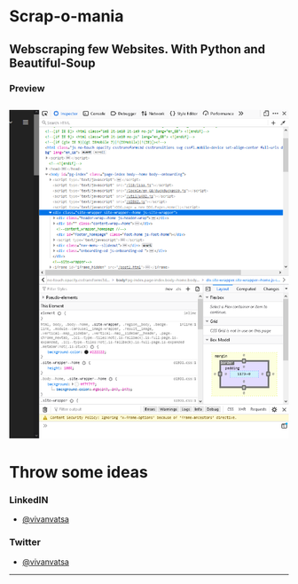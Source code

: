 # Scrap-o-mania
Webscraping few Websites. With Python and Beautiful-Soup
-------------------------
### Preview

![alt text](https://github.com/VivanVatsa/Scrap-o-mania/blob/main/WebScraped.png)
-------------------------
# Throw some ideas
### LinkedIN
* [@vivanvatsa](https://www.linkedin.com/in/vivanvatsa/)
### Twitter
* [@vivanvatsa](https://www.twitter.com/VivanVatsa)
-------------------------
